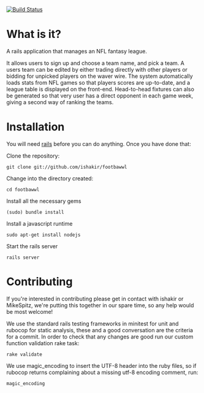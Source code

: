 [![Build Status](https://travis-ci.org/ishakir/footbawwl.svg)](https://travis-ci.org/ishakir/footbawwl)

What is it?
===========
 
A rails application that manages an NFL fantasy league.

It allows users to sign up and choose a team name, and pick a team. A users team can be edited by either trading directly with other players or bidding for unpicked players on the waver wire. The system automatically loads stats from NFL games so that players scores are up-to-date, and a league table is displayed on the front-end. Head-to-head fixtures can also be generated so that very user has a direct opponent in each game week, giving a second way of ranking the teams.

Installation
============

You will need [rails](http://rubyonrails.org/download) before you can do anything. Once you have done that:

Clone the repository:

    git clone git://github.com/ishakir/footbawwl

Change into the directory created:

    cd footbawwl

Install all the necessary gems

    (sudo) bundle install
    
Install a javascript runtime

    sudo apt-get install nodejs

Start the rails server

    rails server

Contributing
============

If you're interested in contributing please get in contact with ishakir or MikeSpitz, we're putting this together in our spare time, so any help would be most welcome!

We use the standard rails testing frameworks in minitest for unit and rubocop for static analysis, these and a good conversation are the criteria for a commit. In order to check that any changes are good run our custom function validation rake task:

    rake validate

We use magic_encoding to insert the UTF-8 header into the ruby files, so if rubocop returns complaining about a missing utf-8 encoding comment, run:

    magic_encoding
    
<Stafford4President>
